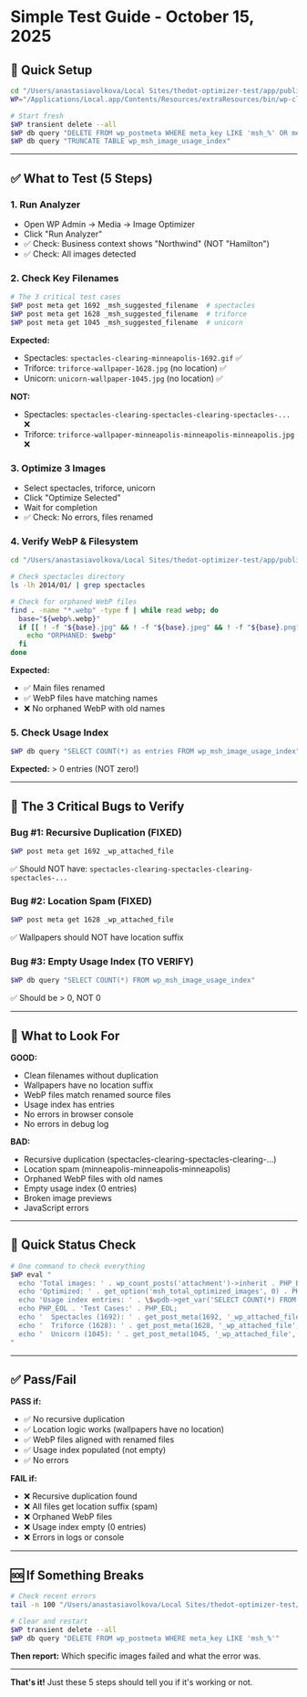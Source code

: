 # Simple Test Guide - October 15, 2025

## 🚀 Quick Setup

```bash
cd "/Users/anastasiavolkova/Local Sites/thedot-optimizer-test/app/public"
WP="/Applications/Local.app/Contents/Resources/extraResources/bin/wp-cli/posix/wp"

# Start fresh
$WP transient delete --all
$WP db query "DELETE FROM wp_postmeta WHERE meta_key LIKE 'msh_%' OR meta_key LIKE '_msh_%'"
$WP db query "TRUNCATE TABLE wp_msh_image_usage_index"
```

---

## ✅ What to Test (5 Steps)

### 1. Run Analyzer
- Open WP Admin → Media → Image Optimizer
- Click "Run Analyzer"
- ✅ Check: Business context shows "Northwind" (NOT "Hamilton")
- ✅ Check: All images detected

### 2. Check Key Filenames

```bash
# The 3 critical test cases
$WP post meta get 1692 _msh_suggested_filename  # spectacles
$WP post meta get 1628 _msh_suggested_filename  # triforce
$WP post meta get 1045 _msh_suggested_filename  # unicorn
```

**Expected:**
- Spectacles: `spectacles-clearing-minneapolis-1692.gif` ✅
- Triforce: `triforce-wallpaper-1628.jpg` (no location) ✅
- Unicorn: `unicorn-wallpaper-1045.jpg` (no location) ✅

**NOT:**
- Spectacles: `spectacles-clearing-spectacles-clearing-spectacles-...` ❌
- Triforce: `triforce-wallpaper-minneapolis-minneapolis-minneapolis.jpg` ❌

### 3. Optimize 3 Images
- Select spectacles, triforce, unicorn
- Click "Optimize Selected"
- Wait for completion
- ✅ Check: No errors, files renamed

### 4. Verify WebP & Filesystem

```bash
cd "/Users/anastasiavolkova/Local Sites/thedot-optimizer-test/app/public/wp-content/uploads"

# Check spectacles directory
ls -lh 2014/01/ | grep spectacles

# Check for orphaned WebP files
find . -name "*.webp" -type f | while read webp; do
  base="${webp%.webp}"
  if [[ ! -f "${base}.jpg" && ! -f "${base}.jpeg" && ! -f "${base}.png" && ! -f "${base}.gif" ]]; then
    echo "ORPHANED: $webp"
  fi
done
```

**Expected:**
- ✅ Main files renamed
- ✅ WebP files have matching names
- ❌ No orphaned WebP with old names

### 5. Check Usage Index

```bash
$WP db query "SELECT COUNT(*) as entries FROM wp_msh_image_usage_index"
```

**Expected:** > 0 entries (NOT zero!)

---

## 🐛 The 3 Critical Bugs to Verify

### Bug #1: Recursive Duplication (FIXED)
```bash
$WP post meta get 1692 _wp_attached_file
```
✅ Should NOT have: `spectacles-clearing-spectacles-clearing-spectacles-...`

### Bug #2: Location Spam (FIXED)
```bash
$WP post meta get 1628 _wp_attached_file
```
✅ Wallpapers should NOT have location suffix

### Bug #3: Empty Usage Index (TO VERIFY)
```bash
$WP db query "SELECT COUNT(*) FROM wp_msh_image_usage_index"
```
✅ Should be > 0, NOT 0

---

## 🚨 What to Look For

**GOOD:**
- Clean filenames without duplication
- Wallpapers have no location suffix
- WebP files match renamed source files
- Usage index has entries
- No errors in browser console
- No errors in debug log

**BAD:**
- Recursive duplication (spectacles-clearing-spectacles-clearing-...)
- Location spam (minneapolis-minneapolis-minneapolis)
- Orphaned WebP files with old names
- Empty usage index (0 entries)
- Broken image previews
- JavaScript errors

---

## 📝 Quick Status Check

```bash
# One command to check everything
$WP eval "
  echo 'Total images: ' . wp_count_posts('attachment')->inherit . PHP_EOL;
  echo 'Optimized: ' . get_option('msh_total_optimized_images', 0) . PHP_EOL;
  echo 'Usage index entries: ' . \$wpdb->get_var('SELECT COUNT(*) FROM wp_msh_image_usage_index') . PHP_EOL;
  echo PHP_EOL . 'Test Cases:' . PHP_EOL;
  echo '  Spectacles (1692): ' . get_post_meta(1692, '_wp_attached_file', true) . PHP_EOL;
  echo '  Triforce (1628): ' . get_post_meta(1628, '_wp_attached_file', true) . PHP_EOL;
  echo '  Unicorn (1045): ' . get_post_meta(1045, '_wp_attached_file', true) . PHP_EOL;
"
```

---

## ✅ Pass/Fail

**PASS if:**
- ✅ No recursive duplication
- ✅ Location logic works (wallpapers have no location)
- ✅ WebP files aligned with renamed files
- ✅ Usage index populated (not empty)
- ✅ No errors

**FAIL if:**
- ❌ Recursive duplication found
- ❌ All files get location suffix (spam)
- ❌ Orphaned WebP files
- ❌ Usage index empty (0 entries)
- ❌ Errors in logs or console

---

## 🆘 If Something Breaks

```bash
# Check recent errors
tail -n 100 "/Users/anastasiavolkova/Local Sites/thedot-optimizer-test/app/public/wp-content/debug.log" | grep -i error

# Clear and restart
$WP transient delete --all
$WP db query "DELETE FROM wp_postmeta WHERE meta_key LIKE 'msh_%'"
```

**Then report:** Which specific images failed and what the error was.

---

**That's it!** Just these 5 steps should tell you if it's working or not.
